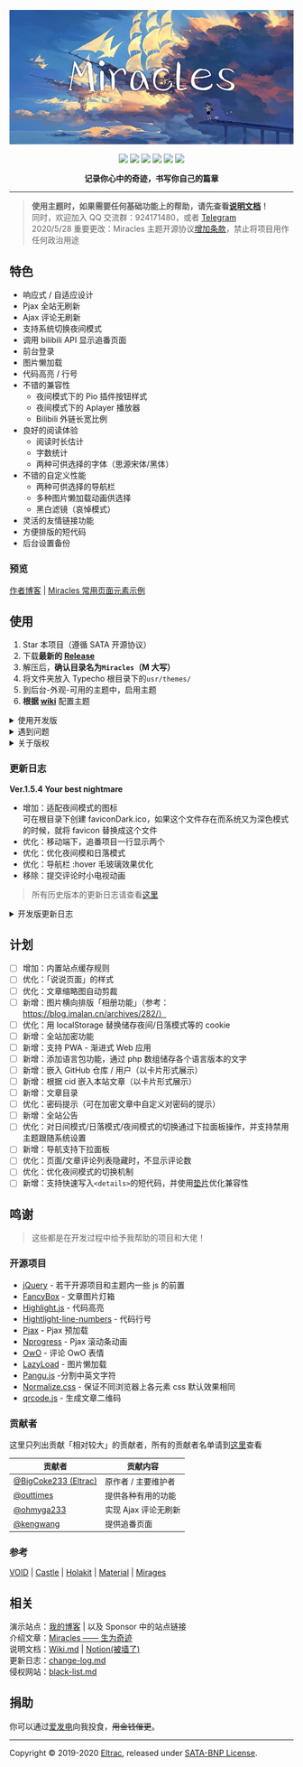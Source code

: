![](banner.png)

<p align="center">
<img src="https://img.shields.io/badge/build-passing-brightgreen.svg?style=flat-square"> 
<img src="https://img.shields.io/badge/made%20with-%E2%9D%A4-ff69b4.svg?style=flat-square"> 
<a href="LICENSE"><img src="https://img.shields.io/badge/license-SATA-blue.svg?style=flat-square"></a> 
<a href="https://typecho.org"><img src="https://img.shields.io/badge/for-Typecho-blueviolet.svg?style=flat-square"></a> 
<a href="https://github.com/BigCoke233/miracles/releases"><img src="https://img.shields.io/github/v/release/BigCoke233/miracles?color=red&style=flat-square"></a> 
<a href="https://github.com/BigCoke233/miracles/graphs/contributors"><img src="https://img.shields.io/github/contributors/BigCoke233/miracles?color=orange&style=flat-square"></a> 
    
<p align="center"><strong>记录你心中的奇迹，书写你自己的篇章</strong></p>

---

> **使用主题时，如果需要任何基础功能上的帮助，请先查看[说明文档](docs/wiki.md)！**  
> 同时，欢迎加入 QQ 交流群：924171480，或者 [Telegram](https://dev.guhub.cn/tg)  
> 2020/5/28 重要更改：Miracles 主题开源协议[增加条款](https://github.com/BigCoke233/miracles/commit/626b5aec42c58ba8defdcb2530dcb2a9b73cbfb1)，禁止将项目用作任何政治用途

## 特色

- 响应式 / 自适应设计
- Pjax 全站无刷新
- Ajax 评论无刷新
- 支持系统切换夜间模式
- 调用 bilibili API 显示追番页面
- 前台登录
- 图片懒加载
- 代码高亮 / 行号
- 不错的兼容性
    - 夜间模式下的 Pio 插件按钮样式
    - 夜间模式下的 Aplayer 播放器
    - Bilibili 外链长宽比例
- 良好的阅读体验
    - 阅读时长估计
    - 字数统计
    - 两种可供选择的字体（思源宋体/黑体）
- 不错的自定义性能
    - 两种可供选择的导航栏
    - 多种图片懒加载动画供选择
    - 黑白滤镜（哀悼模式）
- 灵活的友情链接功能
- 方便排版的短代码
- 后台设置备份

### 预览

[作者博客](https://guhub.cn/) | [Miracles 常用页面元素示例](https://guhub.cn/miracles-content-style-demo.html)

## 使用

1. Star 本项目（遵循 SATA 开源协议）
2. 下载**最新的 [Release](https://github.com/BigCoke233/miracles/releases)**
3. 解压后，**确认目录名为`Miracles`（M 大写）**
4. 将文件夹放入 Typecho 根目录下的`usr/themes/`
5. 到后台-外观-可用的主题中，启用主题
6. **根据 [wiki](docs/wiki.md)** 配置主题

<details><summary>使用开发版</summary><br>

直接下载仓库，或者使用 git 命令行进行克隆。
```git
$ git clone https://github.com/BigCoke233/miracles.git
```
> 不推荐使用开发版，因为可能有不确定的不稳定因素，并且不一定有有利改动<br>如果你使用开发版出现任何问题，欢迎通过 issue 反馈，在等待回复期间请使用发行版

</details>
<details><summary>遇到问题</summary><br>

如果在使用过程中遇到了任何问题，可以先阅读本主题的 [Wiki](docs/wiki.md)，并进行一些简单的确认：清理浏览器缓存，更换网络环境，确保 Console 内没有提示访问不到文件等自身原因。如果你无法靠自己解决问题，可以尝试联系作者，但记住**开发者没有为你解决问题的义务，只是出于好心的帮助。**  
在确认你遇到的现象确实是一个 Bug 后，请在 [Issues](https://github.com/BigCoke233/miracles/issues) 提交问题，并为该问题尽可能的描述清楚，按照提供的 issue 模板进行填写，谢谢配合。

</details>
<details><summary>关于版权</summary><br>

主题基于 SATA-BNP 协议开源，使用前你需要给这个项目点一个 Star，使用或转发时**请保留版权信息**，禁止倒卖。若需二次开发后发布，请邮件通知我`hi#guhub.cn`，并保留原作者版权信息及仓库链接。在最近（2020-5-28），我将 SATA 协议修改为了 SATA-BNP 协议，即不能将软件用作任何政治相关的用途，特别是政治宣传，但是按原文转载相关政治家的书籍、文章，不含有任何倾向的解读也是可以接受的。同时，如果发现有侵权行为，请告知我，屡教不改者将被列入[黑名单](docs/black-list.md)，删除版权的用户不会在遇到问题时受到来自作者的帮助，在后期可能会加入删除版权网站设置项失效的惩罚。

</details>

### 更新日志

**Ver.1.5.4 Your best nightmare**

- 增加：适配夜间模式的图标  
可在根目录下创建 faviconDark.ico，如果这个文件存在而系统又为深色模式的时候，就将 favicon 替换成这个文件
- 优化：移动端下，追番项目一行显示两个
- 优化：优化夜间模和日落模式
- 优化：导航栏 :hover 毛玻璃效果优化
- 移除：提交评论时小电视动画

> 所有历史版本的更新日志请查看[这里](docs/change-log.md)

<details><summary>开发版更新日志</summary><br>

**v20200503A**

- 优化：夜间模式下，notice 块的背景色

**v20200505A**

- 优化：导航栏毛玻璃效果调整
- 优化：导航栏透明度调整

**v20200505B**

- 优化：将 kbd 的短代吗语法修改为 `[[kbd]]`

**v20200514A**

- 优化：用 canvas 替换代码块的 mac 按钮图片

**v20200517A**

- 修复：暴力解决访问密码文章时被 pjax 强制刷新的问题

**v20200524A**

- 优化：鼠标移动到文章卡片标题上时显示完整标题

</details>

## 计划

- [ ] 增加：内置站点缓存规则
- [ ] 优化：「说说页面」的样式
- [ ] 优化：文章缩略图自动剪裁
- [ ] 新增：图片横向排版「相册功能」（参考：https://blog.imalan.cn/archives/282/）
- [ ] 优化：用 localStorage 替换储存夜间/日落模式等的 cookie
- [ ] 新增：全站加密功能
- [ ] 新增：支持 PWA - 渐进式 Web 应用
- [ ] 新增：添加语言包功能，通过 php 数组储存各个语言版本的文字
- [ ] 新增：嵌入 GitHub 仓库 / 用户（以卡片形式展示）
- [ ] 新增：根据 cid 嵌入本站文章（以卡片形式展示）
- [ ] 新增：文章目录
- [ ] 优化：密码提示（可在加密文章中自定义对密码的提示）
- [ ] 新增：全站公告
- [ ] 优化：对日间模式/日落模式/夜间模式的切换通过下拉面板操作，并支持禁用主题跟随系统设置
- [ ] 新增：导航支持下拉面板
- [ ] 优化：页面/文章评论列表隐藏时，不显示评论数
- [ ] 优化：优化夜间模式的切换机制
- [ ] 新增：支持快速写入`<details>`的短代码，并使用[垫片](https://github.com/javan/details-element-polyfill)优化兼容性

## 鸣谢

> 这些都是在开发过程中给予我帮助的项目和大佬！

### 开源项目

- [jQuery](https://github.com/jquery/jquery) - 若干开源项目和主题内一些 js 的前置
- [FancyBox](https://github.com/fancyapps/fancybox) - 文章图片灯箱
- [Highlight.js](https://github.com/highlightjs/highlight.js) - 代码高亮
- [Hightlight-line-numbers](https://github.com/wcoder/highlightjs-line-numbers.js) - 代码行号
- [Pjax](https://github.com/defunkt/jquery-pjax) - Pjax 预加载
- [Nprogress](https://github.com/rstacruz/nprogress) - Pjax 滚动条动画
- [OwO](https://github.com/DIYgod/OwO) - 评论 OwO 表情
- [LazyLoad](https://github.com/tuupola/lazyload) - 图片懒加载
- [Pangu.js](https://github.com/vinta/pangu.js) -分割中英文字符
- [Normalize.css](http://necolas.github.io/normalize.css/) - 保证不同浏览器上各元素 css 默认效果相同
- [qrcode.js](https://github.com/davidshimjs/qrcodejs) - 生成文章二维码

### 贡献者

这里只列出贡献「相对较大」的贡献者，所有的贡献者名单请到[这里](https://github.com/BigCoke233/miracles/graphs/contributors)查看

| 贡献者 | 贡献内容 |
| ------ | ------- |
| [@BigCoke233 (Eltrac)](https://github.com/BigCoke233) | 原作者 / 主要维护者 |
| [@outtimes](https://github.com/outtimes) | 提供各种有用的功能 |
| [@ohmyga233](https://github.com/ohmyga233) | 实现 Ajax 评论无刷新 |
| [@kengwang](https://github.com/kengwang) | 提供追番页面 |

### 参考

[VOID](https://github.com/AlanDecode/Typecho-Theme-VOID) | [Castle](https://github.com/ohmyga233/castle-Typecho-Theme) |
[Holakit](https://github.com/wenxuanjun/Holakit) | [Material](https://github.com/idawnlight/typecho-theme-material) | [Mirages](https://get233.com/archives/mirages-intro.html)

## 相关

演示站点：[我的博客](https://guhub.cn)  |  以及 Sponsor 中的站点链接  
介绍文章：[Miracles —— 生为奇迹](https://guhub.cn/p/miracles.html)  
说明文档：[Wiki.md](docs/wiki.md) | [Notion(被墙了)](https://www.notion.so/eltrac/c7c631e21b3345caa2a09bd2fb5dd4b2)   
更新日志：[change-log.md](docs/change-log.md)  
侵权网站：[black-list.md](docs/black-list.md)

## 捐助

你可以通过[爱发电](https://afdian.net/@Eltrac)向我投食，~~用金钱催更~~。

---

Copyright &copy; 2019-2020 [Eltrac](https://github.com/BigCoke233), released under [SATA-BNP License](https://github.com/BigCoke233/miracles/blob/master/LICENSE).
